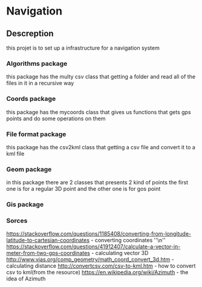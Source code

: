 # Navigation

## Descreption
this projet is to set up a infrastructure for a navigation system

### Algorithms package
this package has the multy csv class that getting a folder and read all of the files in it in a recursive way

### Coords package
this package has the mycoords class that gives us functions that gets gps points and do some operations on them

### File format package
this package has the csv2kml class that getting a csv file and convert it to a kml file

### Geom package
in this package there are 2 classes that presents 2 kind of points
the first one is for a regular 3D point and the other one is for gos point

### Gis package


### Sorces
https://stackoverflow.com/questions/1185408/converting-from-longitude-latitude-to-cartesian-coordinates - converting coordinates ''\n''
https://stackoverflow.com/questions/41912407/calculate-a-vector-in-meter-from-two-gps-coordinates - calculating vector 3D
http://www.vias.org/comp_geometry/math_coord_convert_3d.htm - calculating distance
http://convertcsv.com/csv-to-kml.htm - how to convert csv to kml(from the resource)
https://en.wikipedia.org/wiki/Azimuth - the idea of Azimuth

